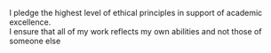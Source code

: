 I pledge the highest level of ethical principles in support of academic excellence.  
I ensure that all of my work reflects my own abilities and not those of someone else
